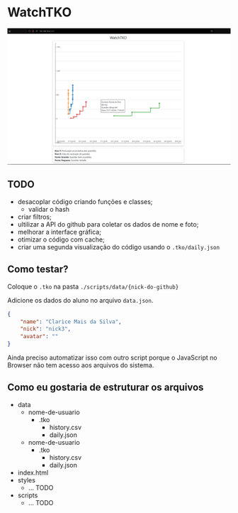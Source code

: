 # WatchTKO

![exemplo](example.png)

## TODO

- desacoplar código criando funções e classes;
  - validar o hash
- criar filtros;
- ultilizar a API do github para coletar os dados de nome e foto;
- melhorar a interface gráfica;
- otimizar o código com cache;
- criar uma segunda visualização do código usando o `.tko/daily.json`

## Como testar?

Coloque o `.tko` na pasta `./scripts/data/{nick-do-github}`

Adicione os dados do aluno no arquivo `data.json`.
```json
{
    "name": "Clarice Mais da Silva",
    "nick": "nick3",
    "avatar": ""
}
```

Ainda preciso automatizar isso com outro script porque o JavaScript no Browser não tem acesso aos arquivos do sistema.

## Como eu gostaria de estruturar os arquivos

- data
  - nome-de-usuario 
    - .tko
      - history.csv
      - daily.json
  - nome-de-usuario
    - .tko
      - history.csv
      - daily.json
- index.html
- styles
  - ... TODO 
- scripts
  - ... TODO
